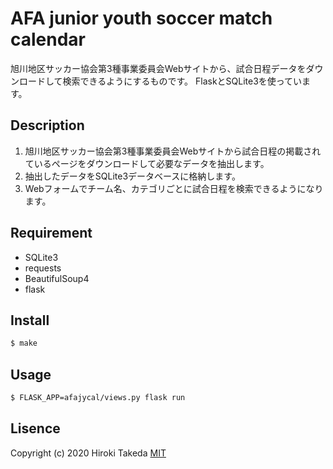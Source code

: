 # AFA junior youth soccer match calendar

旭川地区サッカー協会第3種事業委員会Webサイトから、試合日程データをダウンロードして検索できるようにするものです。
FlaskとSQLite3を使っています。

## Description

1. 旭川地区サッカー協会第3種事業委員会Webサイトから試合日程の掲載されているページをダウンロードして必要なデータを抽出します。
2. 抽出したデータをSQLite3データベースに格納します。
3. Webフォームでチーム名、カテゴリごとに試合日程を検索できるようになります。

## Requirement

- SQLite3
- requests
- BeautifulSoup4
- flask

## Install

```bash
$ make
  ```

## Usage

  ```bash
  $ FLASK_APP=afajycal/views.py flask run
  ```

## Lisence

  Copyright (c) 2020 Hiroki Takeda
  [MIT](http://opensource.org/licenses/mit-license.php)

